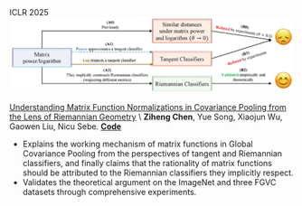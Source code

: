 <div class='paper-box'>
    <div class='paper-box-image' style="display: flex; justify-content: center; align-items: center;">
        <div>
            <div class="badge">ICLR 2025</div>
            <img src='images/paper_images/2025-ICLR25-CovPooling.png' alt="sym" width="100%">
        </div>
    </div>
    <div class='paper-box-text' markdown="1">
    
[Understanding Matrix Function Normalizations in Covariance Pooling from the Lens of Riemannian Geometry](https://openreview.net/forum?id=q1t0Lmvhty) \\
**Ziheng Chen**, Yue Song, Xiaojun Wu, Gaowen Liu, Nicu Sebe. [**Code**](https://github.com/GitZH-Chen/RiemGCP)
- Explains the working mechanism of matrix functions in Global Covariance Pooling from the perspectives of tangent and Riemannian classifiers, and finally claims that the rationality of matrix functions should be attributed to the Riemannian classifiers they implicitly respect.
- Validates the theoretical argument on the ImageNet and three FGVC datasets through comprehensive experiments.  


</div>
</div>
